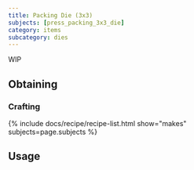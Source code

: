 ```yaml
---
title: Packing Die (3x3)
subjects: [press_packing_3x3_die]
category: items
subcategory: dies
---
```


WIP

Obtaining
---------

### Crafting
{% include docs/recipe/recipe-list.html show="makes" subjects=page.subjects %}

Usage
-----
